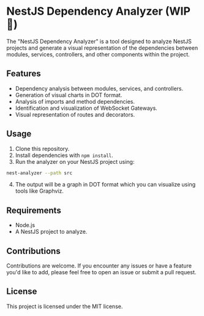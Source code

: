 # NestJS Dependency Analyzer (WIP 🚧)

The "NestJS Dependency Analyzer" is a tool designed to analyze NestJS projects and generate a visual representation of the dependencies between modules, services, controllers, and other components within the project.

## Features

- Dependency analysis between modules, services, and controllers.
- Generation of visual charts in DOT format.
- Analysis of imports and method dependencies.
- Identification and visualization of WebSocket Gateways.
- Visual representation of routes and decorators.

## Usage

1. Clone this repository.
2. Install dependencies with `npm install`.
3. Run the analyzer on your NestJS project using:

```bash
nest-analyzer --path src
```

4. The output will be a graph in DOT format which you can visualize using tools like Graphviz.

## Requirements

- Node.js
- A NestJS project to analyze.

## Contributions

Contributions are welcome. If you encounter any issues or have a feature you'd like to add, please feel free to open an issue or submit a pull request.

## License

This project is licensed under the MIT license.

